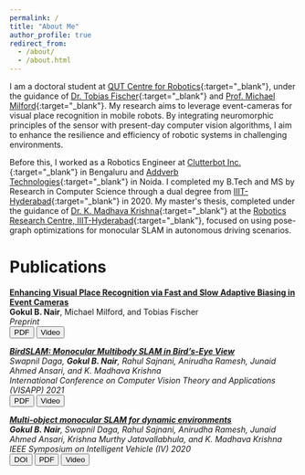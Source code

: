 ```yaml
---
permalink: /
title: "About Me"
author_profile: true
redirect_from: 
  - /about/
  - /about.html
---
```


I am a doctoral student at [QUT Centre for Robotics](https://research.qut.edu.au/qcr/){:target="_blank"}, under the guidance of [Dr. Tobias Fischer](https://www.tobiasfischer.info/){:target="_blank"} and [Prof. Michael Milford](https://research.qut.edu.au/centre-for-future-enterprise/people/michael-milford/){:target="_blank"}. My research aims to leverage event-cameras for visual place recognition in mobile robots. By integrating neuromorphic principles of the sensor with present-day computer vision algorithms, I aim to enhance the resilience and efficiency of robotic systems in challenging environments.

Before this, I worked as a Robotics Engineer at [Clutterbot Inc.](https://www.clutterbot.com/){:target="_blank"} in Bengaluru and [Addverb Technologies](https://addverb.com/){:target="_blank"} in Noida. I completed my B.Tech and MS by Research in Computer Science through a dual degree from [IIIT-Hyderabad](https://iiit.ac.in){:target="_blank"} in 2020. My master's thesis, completed under the guidance of [Dr. K. Madhava Krishna](https://robotics.iiit.ac.in/faculty_mkrishna/){:target="_blank"} at the [Robotics Research Centre, IIIT-Hyderabad](https://robotics.iiit.ac.in/){:target="_blank"}, focused on using pose-graph optimizations for monocular SLAM in autonomous driving scenarios.


Publications
=====

<a target="_blank" href="https://arxiv.org/abs/2403.16425">**Enhancing Visual Place Recognition via Fast and Slow Adaptive Biasing in Event Cameras**<a/><br>
**Gokul B. Nair**, Michael Milford, and  Tobias Fischer<br>
<em>Preprint<em/><br>
<a target="_blank" href="https://arxiv.org/abs/2403.16425"><button id="touch">PDF</button></a>
<a target="_blank" href="https://youtu.be/8D9gtHqteEQ"><button id="touch">Video</button></a>

<a target="_blank" href="https://arxiv.org/abs/2011.07613">**BirdSLAM: Monocular Multibody SLAM in Bird’s-Eye View**<a/><br>
Swapnil Daga, **Gokul B. Nair**, Rahul Sajnani, Anirudha Ramesh, Junaid Ahmed Ansari, and  K. Madhava Krishna<br>
<em>International Conference on Computer Vision Theory and Applications (VISAPP) 2021<em/><br>
<a target="_blank" href="https://arxiv.org/abs/2011.07613"><button id="touch">PDF</button></a>
<a target="_blank" href="https://youtu.be/ZFN35qJYDAA"><button id="touch">Video</button></a>

<a target="_blank" href="https://arxiv.org/abs/2002.03528">**Multi-object monocular SLAM for dynamic environments**<a/><br>
**Gokul B. Nair**, Swapnil Daga, Rahul Sajnani, Anirudha Ramesh, Junaid Ahmed Ansari, Krishna Murthy Jatavallabhula, and  K. Madhava Krishna<br>
<em>IEEE Symposium on Intelligent Vehicle (IV) 2020<em/><br>
<a target="_blank" href="https://ieeexplore.ieee.org/document/9304648"><button id="touch">DOI</button></a>
<a target="_blank" href="https://arxiv.org/abs/2002.03528"><button id="touch">PDF</button></a>
<a target="_blank" href="https://youtu.be/cchPIaKSSvM"><button id="touch">Video</button></a>

<!-- 
A data-driven personal website
======
Like many other Jekyll-based GitHub Pages templates, Academic Pages makes you separate the website's content from its form. The content & metadata of your website are in structured markdown files, while various other files constitute the theme, specifying how to transform that content & metadata into HTML pages. You keep these various markdown (.md), YAML (.yml), HTML, and CSS files in a public GitHub repository. Each time you commit and push an update to the repository, the [GitHub pages](https://pages.github.com/) service creates static HTML pages based on these files, which are hosted on GitHub's servers free of charge.

Many of the features of dynamic content management systems (like Wordpress) can be achieved in this fashion, using a fraction of the computational resources and with far less vulnerability to hacking and DDoSing. You can also modify the theme to your heart's content without touching the content of your site. If you get to a point where you've broken something in Jekyll/HTML/CSS beyond repair, your markdown files describing your talks, publications, etc. are safe. You can rollback the changes or even delete the repository and start over -- just be sure to save the markdown files! Finally, you can also write scripts that process the structured data on the site, such as [this one](https://github.com/academicpages/academicpages.github.io/blob/master/talkmap.ipynb) that analyzes metadata in pages about talks to display [a map of every location you've given a talk](https://academicpages.github.io/talkmap.html).

Getting started
======
1. Register a GitHub account if you don't have one and confirm your e-mail (required!)
1. Fork [this repository](https://github.com/academicpages/academicpages.github.io) by clicking the "fork" button in the top right. 
1. Go to the repository's settings (rightmost item in the tabs that start with "Code", should be below "Unwatch"). Rename the repository "[your GitHub username].github.io", which will also be your website's URL.
1. Set site-wide configuration and create content & metadata (see below -- also see [this set of diffs](http://archive.is/3TPas) showing what files were changed to set up [an example site](https://getorg-testacct.github.io) for a user with the username "getorg-testacct")
1. Upload any files (like PDFs, .zip files, etc.) to the files/ directory. They will appear at https://[your GitHub username].github.io/files/example.pdf.  
1. Check status by going to the repository settings, in the "GitHub pages" section

Site-wide configuration
------
The main configuration file for the site is in the base directory in [_config.yml](https://github.com/academicpages/academicpages.github.io/blob/master/_config.yml), which defines the content in the sidebars and other site-wide features. You will need to replace the default variables with ones about yourself and your site's github repository. The configuration file for the top menu is in [_data/navigation.yml](https://github.com/academicpages/academicpages.github.io/blob/master/_data/navigation.yml). For example, if you don't have a portfolio or blog posts, you can remove those items from that navigation.yml file to remove them from the header. 

Create content & metadata
------
For site content, there is one markdown file for each type of content, which are stored in directories like _publications, _talks, _posts, _teaching, or _pages. For example, each talk is a markdown file in the [_talks directory](https://github.com/academicpages/academicpages.github.io/tree/master/_talks). At the top of each markdown file is structured data in YAML about the talk, which the theme will parse to do lots of cool stuff. The same structured data about a talk is used to generate the list of talks on the [Talks page](https://academicpages.github.io/talks), each [individual page](https://academicpages.github.io/talks/2012-03-01-talk-1) for specific talks, the talks section for the [CV page](https://academicpages.github.io/cv), and the [map of places you've given a talk](https://academicpages.github.io/talkmap.html) (if you run this [python file](https://github.com/academicpages/academicpages.github.io/blob/master/talkmap.py) or [Jupyter notebook](https://github.com/academicpages/academicpages.github.io/blob/master/talkmap.ipynb), which creates the HTML for the map based on the contents of the _talks directory).

**Markdown generator**

I have also created [a set of Jupyter notebooks](https://github.com/academicpages/academicpages.github.io/tree/master/markdown_generator
) that converts a CSV containing structured data about talks or presentations into individual markdown files that will be properly formatted for the Academic Pages template. The sample CSVs in that directory are the ones I used to create my own personal website at stuartgeiger.com. My usual workflow is that I keep a spreadsheet of my publications and talks, then run the code in these notebooks to generate the markdown files, then commit and push them to the GitHub repository.

How to edit your site's GitHub repository
------
Many people use a git client to create files on their local computer and then push them to GitHub's servers. If you are not familiar with git, you can directly edit these configuration and markdown files directly in the github.com interface. Navigate to a file (like [this one](https://github.com/academicpages/academicpages.github.io/blob/master/_talks/2012-03-01-talk-1.md) and click the pencil icon in the top right of the content preview (to the right of the "Raw | Blame | History" buttons). You can delete a file by clicking the trashcan icon to the right of the pencil icon. You can also create new files or upload files by navigating to a directory and clicking the "Create new file" or "Upload files" buttons. 

Example: editing a markdown file for a talk
![Editing a markdown file for a talk](/images/editing-talk.png)

For more info
------
More info about configuring Academic Pages can be found in [the guide](https://academicpages.github.io/markdown/). The [guides for the Minimal Mistakes theme](https://mmistakes.github.io/minimal-mistakes/docs/configuration/) (which this theme was forked from) might also be helpful. -->
